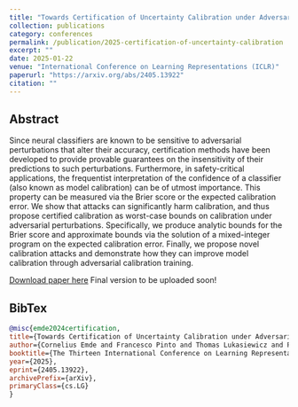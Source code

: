 ```yaml
---
title: "Towards Certification of Uncertainty Calibration under Adversarial Attacks"
collection: publications
category: conferences
permalink: /publication/2025-certification-of-uncertainty-calibration
excerpt: ""
date: 2025-01-22
venue: "International Conference on Learning Representations (ICLR)"
paperurl: "https://arxiv.org/abs/2405.13922"
citation: ""
---
```


## Abstract

Since neural classifiers are known to be sensitive to adversarial perturbations that alter their accuracy, certification methods have been developed to provide provable guarantees on the insensitivity of their predictions to such perturbations. Furthermore, in safety-critical applications, the frequentist interpretation of the confidence of a classifier (also known as model calibration) can be of utmost importance. This property can be measured via the Brier score or the expected calibration error. We show that attacks can significantly harm calibration, and thus propose certified calibration as worst-case bounds on calibration under adversarial perturbations. Specifically, we produce analytic bounds for the Brier score and approximate bounds via the solution of a mixed-integer program on the expected calibration error. Finally, we propose novel calibration attacks and demonstrate how they can improve model calibration through adversarial calibration training.

[Download paper here](https://arxiv.org/abs/2405.13922) Final version to be uploaded soon!

## BibTex

```bibtex
@misc{emde2024certification,
title={Towards Certification of Uncertainty Calibration under Adversarial Attacks},
author={Cornelius Emde and Francesco Pinto and Thomas Lukasiewicz and Philip H. S. Torr and Adel Bibi},
booktitle={The Thirteen International Conference on Learning Representations (ICLR)},
year={2025},
eprint={2405.13922},
archivePrefix={arXiv},
primaryClass={cs.LG}
}
```
